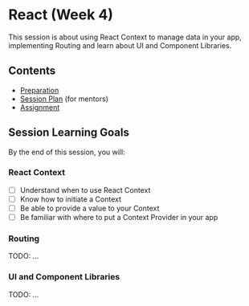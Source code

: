 # React (Week 4)

This session is about using React Context to manage data in your app, implementing Routing and learn about UI and Component Libraries.

## Contents

- [Preparation](./preparation.md)
- [Session Plan](./session-plan.md) (for mentors)
- [Assignment](./assignment.md)

## Session Learning Goals

By the end of this session, you will:

### React Context

- [ ] Understand when to use React Context
- [ ] Know how to initiate a Context
- [ ] Be able to provide a value to your Context
- [ ] Be familiar with where to put a Context Provider in your app

### Routing

TODO: ...

### UI and Component Libraries

TODO: ...

